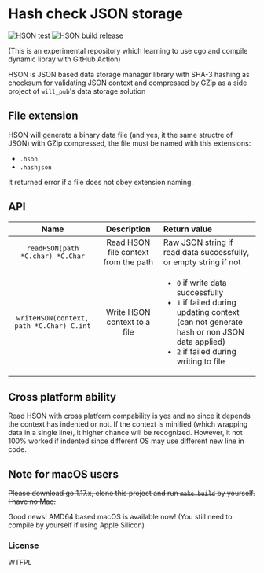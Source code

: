 # Hash check JSON storage

[![HSON test](https://github.com/rk0cc/hson/actions/workflows/main_test.yml/badge.svg)](https://github.com/rk0cc/hson/actions/workflows/main_test.yml)
[![HSON build release](https://github.com/rk0cc/hson/actions/workflows/release.yml/badge.svg?branch=release)](https://github.com/rk0cc/hson/actions/workflows/release.yml)

(This is an experimental repository which learning to use cgo and compile dynamic libray with GitHub Action)

HSON is JSON based data storage manager library with SHA-3 hashing as checksum for validating JSON context and compressed by GZip
as a side project of `will_pub`'s data storage solution

## File extension

HSON will generate a binary data file (and yes, it the same structre of JSON) with GZip compressed, the file must be named with this extensions:

* `.hson`
* `.hashjson`

It returned error if a file does not obey extension naming.

## API
|Name|Description|Return value|
|:-:|:-:|:--|
|`readHSON(path *C.char) *C.Char`|Read HSON file context from the path|Raw JSON string if read data successfully, or empty string if not|
|`writeHSON(context, path *C.Char) C.int`|Write HSON context to a file|<ul><li>`0` if write data successfully</li><li>`1` if failed during updating context (can not generate hash or non JSON data applied)</li><li>`2` if failed during writing to file</li></ul>|

## Cross platform ability

Read HSON with cross platform compability is yes and no since it depends the context has indented or not.
If the context is minified (which wrapping data in a single line), it higher chance will be recognized.
However, it not 100% worked if indented since different OS may use different new line in code.

## Note for macOS users

~~Please download go 1.17.x, clone this project and run `make build` by yourself. I have no Mac.~~

Good news! AMD64 based macOS is available now! (You still need to compile by yourself if using Apple Silicon)

### License
WTFPL
